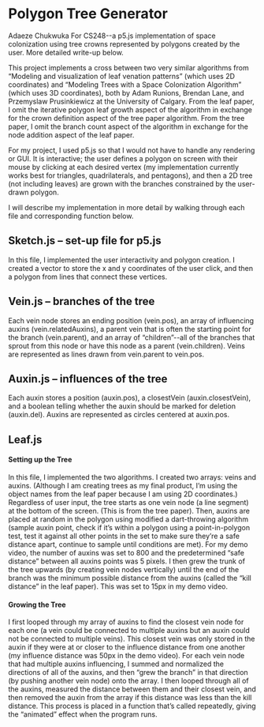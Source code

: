 


# Polygon Tree Generator
Adaeze Chukwuka
For CS248--a p5.js implementation of space colonization using tree crowns represented by polygons created by the user. More detailed write-up below.

This project implements a cross between two very similar algorithms from “Modeling and visualization of leaf venation patterns” (which uses 2D coordinates) and “Modeling Trees with a Space Colonization Algorithm” (which uses 3D coordinates), both by Adam Runions, Brendan Lane, and Przemyslaw Prusinkiewicz at the University of Calgary. From the leaf paper, I omit the iterative polygon leaf growth aspect of the algorithm in exchange for the crown definition aspect of the tree paper algorithm. From the tree paper, I omit the branch count aspect of the algorithm in exchange for the node addition aspect of the leaf paper.

For my project, I used p5.js so that I would not have to handle any rendering or GUI. It is interactive; the user defines a polygon on screen with their mouse by clicking at each desired vertex (my implementation currently works best for triangles, quadrilaterals, and pentagons), and then a 2D tree (not including leaves) are grown with the branches constrained by the user-drawn polygon. 

I will describe my implementation in more detail by walking through each file and corresponding function below. 

## Sketch.js – set-up file for p5.js
In this file, I implemented the user interactivity and polygon creation. I created a vector to store the x and y coordinates of the user click, and then a polygon from lines that connect these vertices.


## Vein.js – branches of the tree
Each vein node stores an ending position (vein.pos), an array of influencing auxins (vein.relatedAuxins), a parent vein that is often the starting point for the branch (vein.parent), and an array of  “children”--all of the branches that sprout from this node or have this node as a parent (vein.children). Veins are represented as lines drawn from vein.parent to vein.pos.

## Auxin.js – influences of the tree
Each auxin stores a position (auxin.pos), a closestVein (auxin.closestVein), and a boolean telling whether the auxin should be marked for deletion (auxin.del). Auxins are represented as circles centered at auxin.pos. 

## Leaf.js
#### Setting up the Tree 

In this file, I implemented the two algorithms. I created two arrays: veins and auxins. (Although I am creating trees as my final product, I’m using the object names from the leaf paper because I am using 2D coordinates.)  Regardless of user input, the tree starts as one vein node (a line segment) at the bottom of the screen. (This is from the tree paper). Then, auxins are placed at random in the polygon using modified a dart-throwing algorithm (sample auxin point, check if it’s within a polygon using a point-in-polygon test, test it against all other points in the set to make sure they’re a safe distance apart, continue to sample until conditions are met). For my demo video, the number of auxins was set to 800 and the predetermined “safe distance” between all auxins points was 5 pixels. I then grew the trunk of the tree upwards (by creating vein nodes vertically) until the end of the branch was the minimum possible distance from the auxins (called the “kill distance” in the leaf paper). This was set to 15px in my demo video.

#### Growing the Tree

I first looped through my array of auxins to find the closest vein node for each one (a vein could be connected to multiple auxins but an auxin could not be connected to multiple veins). This closest vein was only stored in the auxin if they were at or closer to the influence distance from one another (my influence distance was 50px in the demo video). For each vein node that had multiple auxins influencing, I summed and normalized the directions of all of the auxins, and then “grew the branch” in that direction (by pushing another vein node) onto the array. I then looped through all of the auxins, measured the distance between them and their closest vein, and then removed the auxin from the array if this distance was less than the kill distance. This process is placed in a function that’s called repeatedly, giving the “animated” effect when the program runs. 
